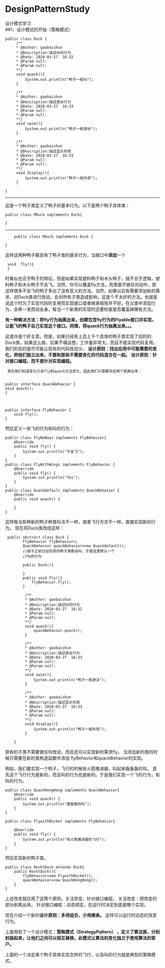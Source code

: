 # DesignPatternStudy
设计模式学习<br>
##1，设计模式的开始（策略模式）
 

    
    public class Duck {
         /**
         * @Author: gaobaishun
         * @Description:描述叫的行为
         * @Date: 2020-03-27  16:32
         * @Param null:
         * @Param null:
         **/
         void quack(){
             System.out.println("鸭子一般叫");
         }
    
         /**
         * @Author: gaobaishun
         * @Description:描述游泳行为
         * @Date: 2020-03-27  16:33
         * @Param null:
         * @Param null:
         **/
         void swim(){
             System.out.println("鸭子一般游泳");
         }
    
         /**
         * @Author: gaobaishun
         * @Description:描述显示外观
         * @Date: 2020-03-27  16:33
         * @Param null:
         * @Param null:
         **/
         void display(){
             System.out.println("鸭子一般外观");
         }
    
    }


----------
这是一个鸭子类定义了鸭子的基本行为。以下是两个鸭子具体类：

    public class MDuck implements Duck{
        
    }
    


----------


        public class RDuck implements Duck {
        
    }

这样这两种鸭子都具有了鸭子类的基本行为，当接口中**添加**一个

     void  fly(){
     }

时看似也合乎鸭子的特征。但是如果实现塑料鸭子和木头鸭子，就不合乎逻辑，塑料鸭子和木头鸭子不会飞。当然，你可以覆盖fly方法，而里面不做任何动作，那这样很多不会飞的鸭子多出了没有意义的方法。当然，如果以后有需要添加新的需求，对Duck类进行改动，会对所有子类造成影响，这是个不太好的方法。也就是说这个时为了实现代码的复用而实现接口或者继承结局并不好。在父类中添加行为，会牵一发而动全身。每当一个新类的实现时还要检查是否覆盖掉哪些方法。
    
**有一种解决方法：将fly行为抽离出来，创建包含fly行为的Flyable接口并实现，让能飞的鸭子自己实现这个接口。同理，将quack行为抽离出来。。。**

这或许是个好主意。但是，如果已经有上百上千个具体的鸭子类实现了旧的的Duck类，如果这么做，后果不堪设想，工作量非常大。而且不能实现代码复用。我们的目的是尽可能让现有的代码改动少。
     **设计原则：找出应用中可能需要的变化，把他们独立出来，不要和那些不需要变化的代码混合在一起。**
     **设计原则：针对接口编程，而不是针对实现编程。**
     
     首先我们知道变化只会fly和quack方法变化，因此我们只需要将这两个剥离出来：
 

    public interface QuackBehavior {
    void quack();
    }

 

    public interface FlyBehavior {
        void fly();
    }
     
然后定义一些飞的行为和叫的行为：

    public class FlyNoWays implements FlyBehavior{
        @Override
        public void fly() {
            System.out.println("不会飞");
        }
    }
    public class FlyWithWings implements FlyBehavior {
        @Override
        public void fly() {
            System.out.println("fei");
        }
    }
    public class Quackdefault implements QuackBehavior {
        @Override
        public void quack() {
    
        }
    }
这样每当有种新的鸭子种类叫法不一样，或者飞行方式不一样。直接实现新的行为。
现在将Duck类改成这样：

   

     public abstract class Duck {
            FlyBehavior flyBehavior=;
            QuackBehavior quackBehavior=new Quackdefault();
            //由于之前已经实现的鸭子类都会叫，于是这里默认一个
            //叫的行为
        
            public Duck(){
                
            }
            public void Fly(){
                flyBehavior.fly();
            }
        
             /**
             * @Author: gaobaishun
             * @Description:描述叫的行为
             * @Date: 2020-03-27  16:32
             * @Param null:
             * @Param null:
             **/
             void quack(){
                 quackBehavior.quack();
             }
        
             /**
             * @Author: gaobaishun
             * @Description:描述游泳行为
             * @Date: 2020-03-27  16:33
             * @Param null:
             * @Param null:
             **/
             void swim(){
                 System.out.println("鸭子一般游泳");
             }
        
             /**
             * @Author: gaobaishun
             * @Description:描述显示外观
             * @Date: 2020-03-27  16:33
             * @Param null:
             * @Param null:
             **/
             void display(){
                 System.out.println("鸭子一般外观");
             }
        
        }
原有的子类不需要做任何改动，而且还可以实现新的需求fly。
当添加新的类的时候只需要在新的类构造函数中添加
flyBehavior和quackBehavior的实现。

例如，我们要实现一个鸭子，飞行的时候有火箭推进器，叫起来轰轰轰的叫。
首先这个飞行行为是新的，而且叫的行为也是新的。于是我们实现一个飞的行为，和叫的行为。

    public class QuackHongHong implements QuackBehavior{
        @Override
        public void quack() {
            System.out.println("轰轰轰的叫");
        }
    }
    
    public class FlywithRocket implements FlyBehavior{
    
        @Override
        public void fly() {
            System.out.println("有火箭推进器的飞行");
        }
    }
然后实现新的鸭子类。

    public class RocktDuck extends Duck{
        public RocktDuck(){
            flyBehavior=new FlywithRocket();
            quackBehavior=new QuackHongHong();
        }
    }
    
上述改变就应用了这两个原则，关注改变，针对接口编程。
关注改变：把改变的部分剥离出来。
针对接口编程：动态绑定，在运行时决定到底是哪个实现。

现在介绍一个新的**设计原则：多用组合，少用继承。**
这样可以运行时动态的改变行为。

上面用到了一个设计模式：**策略模式（StrategyPattern） ，定义了算法族，分别封装起来，让他们之间可以相互替换，此模式让算法的变化独立于使用算法的客户。**

上面的一个决定某个鸭子具体实现怎样的飞行，以及叫的行为就是典型的策略模式。